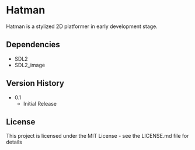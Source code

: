 # Hatman

Hatman is a stylized 2D platformer in early development stage.

## Dependencies

* SDL2
* SDL2_image

## Version History

* 0.1
    * Initial Release

## License

This project is licensed under the MIT License - see the LICENSE.md file for details
